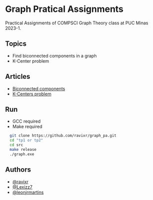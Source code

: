 # Graph Pratical Assignments

Practical Assignments of COMPSCI Graph Theory class at PUC Minas 2023-1.

## Topics

- Find biconnected components in a graph 
- K-Center problem
## Articles

- [Biconnected components](https://github.com/ravixr/graph_pa/blob/master/tp01/TGC_Relatorio_TP_1.pdf)
- [K-Centers problem](https://github.com/ravixr/graph_pa/blob/master/tp02/TGC_Relatorio_TP_2.pdf)


## Run

 - GCC required
 - Make required

```bash
  git clone https://github.com/ravixr/graph_pa.git
  cd "tp1 or tp2"
  cd src
  make release
  ./graph.exe
```
## Authors

- [@ravixr](https://www.github.com/ravixr)
- [@Lexizz7](https://www.github.com/Lexizz7)
- [@leonjrmartins](https://www.github.com/leon-junio)
